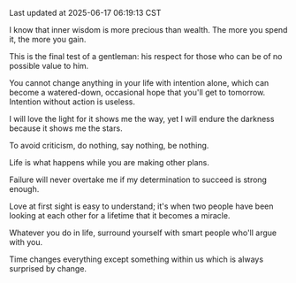 Last updated at 2025-06-17 06:19:13 CST

I know that inner wisdom is more precious than wealth. The more you spend it, the more you gain.

This is the final test of a gentleman: his respect for those who can be of no possible value to him.

You cannot change anything in your life with intention alone, which can become a watered-down, occasional hope that you'll get to tomorrow. Intention without action is useless.

I will love the light for it shows me the way, yet I will endure the darkness because it shows me the stars.

To avoid criticism, do nothing, say nothing, be nothing.

Life is what happens while you are making other plans.

Failure will never overtake me if my determination to succeed is strong enough.

Love at first sight is easy to understand; it's when two people have been looking at each other for a lifetime that it becomes a miracle.

Whatever you do in life, surround yourself with smart people who'll argue with you.

Time changes everything except something within us which is always surprised by change.

